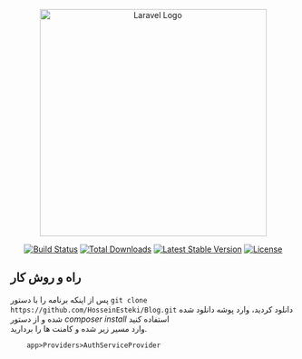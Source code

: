 <p align="center"><a href="https://laravel.com" target="_blank"><img src="https://raw.githubusercontent.com/laravel/art/master/logo-lockup/5%20SVG/2%20CMYK/1%20Full%20Color/laravel-logolockup-cmyk-red.svg" width="400" alt="Laravel Logo"></a></p>

<p align="center">
<a href="https://github.com/laravel/framework/actions"><img src="https://github.com/laravel/framework/workflows/tests/badge.svg" alt="Build Status"></a>
<a href="https://packagist.org/packages/laravel/framework"><img src="https://img.shields.io/packagist/dt/laravel/framework" alt="Total Downloads"></a>
<a href="https://packagist.org/packages/laravel/framework"><img src="https://img.shields.io/packagist/v/laravel/framework" alt="Latest Stable Version"></a>
<a href="https://packagist.org/packages/laravel/framework"><img src="https://img.shields.io/packagist/l/laravel/framework" alt="License"></a>
</p>

## راه و روش کار
<p>
 پس از اینکه برنامه را با دستور <code>git clone https://github.com/HosseinEsteki/Blog.git</code> دانلود کردید، وارد پوشه دانلود شده شده و از دستور <i>composer install</i> استفاده کنید <br>
وارد مسیر زیر شده و کامنت ها را بردارید.
<code dir="ltr" style="display:block">
    app>Providers>AuthServiceProvider
</code>
</p>
